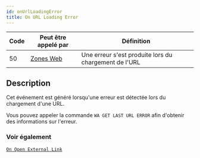 ```yaml
---
id: onUrlLoadingError
title: On URL Loading Error
---
```


| Code | Peut être appelé par                         | Définition                                            |
| ---- | -------------------------------------------- | ----------------------------------------------------- |
| 50   | [Zones Web](FormObjects/webArea_overview.md) | Une erreur s'est produite lors du chargement de l'URL |


## Description

Cet événement est généré lorsqu'une erreur est détectée lors du chargement d'une URL.

Vous pouvez appeler la commande `WA GET LAST URL ERROR` afin d'obtenir des informations sur l'erreur.


### Voir également
[`On Open External Link`](onOpenExternalLink.md)